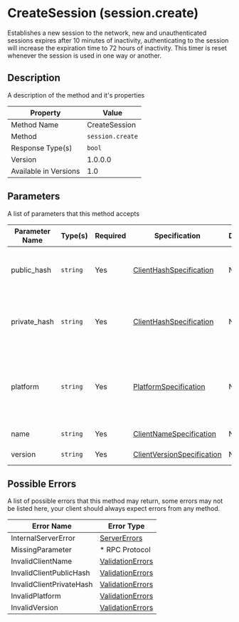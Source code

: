# CreateSession (session.create)

Establishes a new session to the network, new and unauthenticated sessions
expires after 10 minutes of inactivity, authenticating to the session
will increase the expiration time to 72 hours of inactivity. This timer
is reset whenever the session is used in one way or another.


## Description

A description of the method and it's properties

| Property              | Value            |
|-----------------------|------------------|
| Method Name           | CreateSession    |
| Method                | `session.create` |
| Response Type(s)      | `bool`           |
| Version               | 1.0.0.0          |
| Available in Versions | 1.0              |


## Parameters

A list of parameters that this method accepts

| Parameter Name | Type(s)  | Required | Specification                                                                    | Deprecated | Versions | Description                                                             |
|----------------|----------|----------|----------------------------------------------------------------------------------|------------|----------|-------------------------------------------------------------------------|
| public_hash    | `string` | Yes      | [ClientHashSpecification](../../Specifications/ClientHashSpecification.md)       | No         | 1.0      | The Public Hash of the client that's establishing the session           |
| private_hash   | `string` | Yes      | [ClientHashSpecification](../../Specifications/ClientHashSpecification.md)       | No         | 1.0      | The Private Hash of the client used when establishing the session       |
| platform       | `string` | Yes      | [PlatformSpecification](../../Specifications/PlatformSpecification.md)           | No         | 1.0      | The platform that the client is running on, eg; Linux, Windows, Android |
| name           | `string` | Yes      | [ClientNameSpecification](../../Specifications/ClientNameSpecification.md)       | No         | 1.0      | The name of the client                                                  |
| version        | `string` | Yes      | [ClientVersionSpecification](../../Specifications/ClientVersionSpecification.md) | No         | 1.0      | The version of the client                                               |

## Possible Errors

A list of possible errors that this method may return, some errors
may not be listed here, your client should always expect errors from
any method.

| Error Name               | Error Type                                           |
|--------------------------|------------------------------------------------------|
| InternalServerError      | [ServerErrors](../../Errors/ServerErrors.md)         |
| MissingParameter         | * RPC Protocol                                       |
| InvalidClientName        | [ValidationErrors](../../Errors/ValidationErrors.md) |
| InvalidClientPublicHash  | [ValidationErrors](../../Errors/ValidationErrors.md) |
| InvalidClientPrivateHash | [ValidationErrors](../../Errors/ValidationErrors.md) |
| InvalidPlatform          | [ValidationErrors](../../Errors/ValidationErrors.md) |
| InvalidVersion           | [ValidationErrors](../../Errors/ValidationErrors.md) |